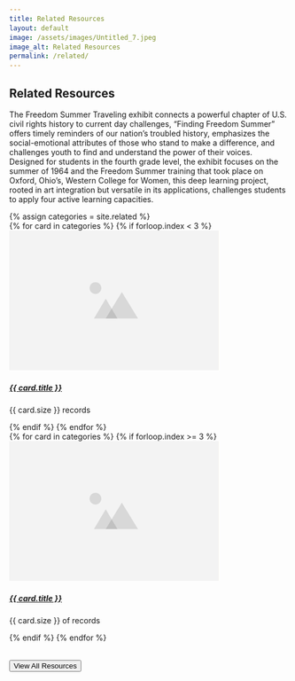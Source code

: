 ```yaml
---
title: Related Resources
layout: default
image: /assets/images/Untitled_7.jpeg
image_alt: Related Resources
permalink: /related/
---
```

## Related Resources 

The Freedom Summer Traveling exhibit connects a powerful
chapter of U.S. civil rights history to current day challenges, “Finding Freedom
Summer” offers timely reminders of our nation’s troubled history, emphasizes the
social-emotional attributes of those who stand to make a difference, and
challenges youth to find and understand the power of their voices. Designed for
students in the fourth grade level, the exhibit focuses on the summer of 1964
and the Freedom Summer training that took place on Oxford, Ohio’s, Western
College for Women, this deep learning project, rooted in art integration but
versatile in its applications, challenges students to apply four active learning
capacities.

<div class="container-fluid">
  {% assign categories = site.related %}
  <!-- Upper Row -->
    <div class="row">
    {% for card in categories %}
      {% if forloop.index < 3 %} 
      <div class="col">
        <div class="card width-100 border-0 mb-2 bg-transparent">
          <img src="/assets/images/placeholder.png" class="card-img-top" alt="..." />
          <div class="card-body">
            <h5 class="card-title">
              <a href="{{ card.url }}"> {{ card.title }}</a>
            </h5>
            <p class="card-text"> {{ card.size }} records</p>
          </div>
        </div>
      </div>
    {% endif %}
    {% endfor %}
    </div>
    <!-- Lower Row -->
    <div class="row">
    {% for card in categories %}
      {% if forloop.index >= 3 %} 
      <div class="col">
        <div class="card width-100 border-0 mb-2 bg-transparent">
          <img src="/assets/images/placeholder.png" class="card-img-top" alt="..." />
          <div class="card-body">
            <h5 class="card-title">
              <a href="{{ card.url }}"> {{ card.title }}</a>
            </h5>
            <p class="card-text"> {{ card.size }} of records</p>
          </div>
        </div>
      </div>
    {% endif %}
    {% endfor %}
    </div>

</div>

<div class="container --bs-bg-opacity" style="padding-top: 2rem">
  <div class="col-md-12 text-center">
    <button type="button" class="btn btn-dark">View All Resources</button>
  </div>
</div>